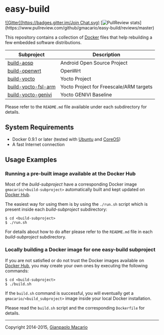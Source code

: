 easy-build
==========

[![Gitter](https://badges.gitter.im/Join Chat.svg)](https://gitter.im/gmacario/easy-build?utm_source=badge&utm_medium=badge&utm_campaign=pr-badge&utm_content=badge)
[![PullReview stats](https://www.pullreview.com/github/gmacario/easy-build/badges/master.svg?)](https://www.pullreview.com/github/gmacario/easy-build/reviews/master)

This repository contains a collection of [Docker](http://www.docker.com/)
files that help rebuilding a few embedded software distributions.

| Subproject               | Description                             |
| ------------------------ | --------------------------------------- |
| [build-aosp][1]          | Android Open Source Project             |
| [build-openwrt][2]       | OpenWrt                                 |
| [build-yocto][3]         | Yocto Project                           |
| [build-yocto-fsl-arm][4] | Yocto Project for Freescale/ARM targets |
| [build-yocto-genivi][5]  | Yocto GENIVI Baseline                   |

Please refer to the `README.md` file available under each subdirectory for details.

[1]: build-aosp
[2]: build-openwrt
[3]: build-yocto
[4]: build-yocto-fsl-arm
[5]: build-yocto-genivi

System Requirements
-------------------

* Docker 0.9.1 or later (tested with [Ubuntu](http://www.ubuntu.com/)
and [CoreOS](https://coreos.com/))
* A fast Internet connection

Usage Examples
--------------

### Running a pre-built image available at the Docker Hub

Most of the _build-subproject_ have a corresponding Docker image
`gmacario/<build-subproject>` automatically built and kept updated
on [Docker Hub](https://hub.docker.com/).

The easiest way for using them is by using the `./run.sh` script which
is present inside each _build-subproject_ subdirectory:

    $ cd <build-subproject>
    $ ./run.sh

For details about how to do after please refer to the `README.md` file
in each _build-subproject_ subdirectory.

### Locally building a Docker image for one easy-build subproject

If you are not satisfied or do not trust the Docker images available
on [Docker Hub](https://hub.docker.com/), you may create your own ones
by executing the following commands:

    $ cd <build-subproject>
    $ ./build.sh

If the `build.sh` command is successful, you will eventually get
a `gmacario/<build_subproject>` image inside your local Docker installation.

Please read the `build.sh` script and the corresponding `Dockerfile` for details.

------------------------
Copyright 2014-2015, [Gianpaolo Macario](http://gmacario.github.io/)

<!-- EOF -->
